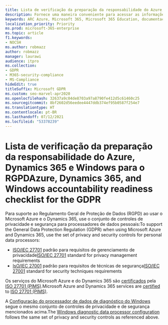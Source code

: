 ```yaml
---
title: Lista de verificação da preparação da responsabilidade do Azure, Dynamics 365 e Windows para o RGPD
description: Fornece uma maneira conveniente para acessar as informações de que talvez você precise para dar suporte ao RGPD ao usar o Microsoft Azure.
keywords: ARC Azure, Microsoft 365, Microsoft 365 Education, documentação do Microsoft 365, RGPD
localization_priority: Priority
ms.prod: microsoft-365-enterprise
ms.topic: article
f1.keywords:
- NOCSH
ms.author: robmazz
author: robmazz
manager: laurawi
audience: itpro
ms.collection:
- GDPR
- M365-security-compliance
- MS-Compliance
hideEdit: true
titleSuffix: Microsoft GDPR
ms.custom: seo-marvel-apr2020
ms.openlocfilehash: 32637a9c04de8703a97a8790fe412d5c61460c25
ms.sourcegitcommit: 8bf2602d56eedee4447ddb374ef95b0587f254e7
ms.translationtype: HT
ms.contentlocale: pt-BR
ms.lasthandoff: 07/12/2021
ms.locfileid: "53378239"
---
```

# <a name="azure-dynamics-365-and-windows-accountability-readiness-checklist-for-the-gdpr"></a><span data-ttu-id="8932e-104">Lista de verificação da preparação da responsabilidade do Azure, Dynamics 365 e Windows para o RGPD</span><span class="sxs-lookup"><span data-stu-id="8932e-104">Azure, Dynamics 365, and Windows accountability readiness checklist for the GDPR</span></span>

<span data-ttu-id="8932e-105">Para suporte ao Regulamento Geral de Proteção de Dados (RGPD) ao usar o Microsoft Azure e o Dynamics 365, use o conjunto de controles de privacidade e segurança para processadores de dados pessoais:</span><span class="sxs-lookup"><span data-stu-id="8932e-105">To support the General Data Protection Regulation (GDPR) when using Microsoft Azure and Dynamics 365, use the set of privacy and security controls for personal data processors:</span></span>

- <span data-ttu-id="8932e-106">[ISO/IEC 27701](https://www.iso.org/standard/71670.html) padrão para requisitos de gerenciamento de privacidade</span><span class="sxs-lookup"><span data-stu-id="8932e-106">[ISO/IEC 27701](https://www.iso.org/standard/71670.html) standard for privacy management requirements</span></span>
- <span data-ttu-id="8932e-107">[IsO/IEC 27001](https://www.iso.org/standard/54534.html) padrão para requisitos de técnicas de segurança</span><span class="sxs-lookup"><span data-stu-id="8932e-107">[ISO/IEC 27001](https://www.iso.org/standard/54534.html) standard for security techniques requirements</span></span>

<span data-ttu-id="8932e-108">Os serviços do Microsoft Azure e do Dynamics 365 são [certificados](https://servicetrust.microsoft.com/ViewPage/MSComplianceGuideV3?command=Download&downloadType=Document&downloadId=00af6c3e-7f3e-4e0d-8b0e-79f45ef2cef1&tab=7027ead0-3d6b-11e9-b9e1-290b1eb4cdeb&docTab=7027ead0-3d6b-11e9-b9e1-290b1eb4cdeb_ISO_Reports) pela [ISO 27701 (PIMS)](offering-iso-27701.md).</span><span class="sxs-lookup"><span data-stu-id="8932e-108">Microsoft Azure and Dynamics 365 services are [certified](https://servicetrust.microsoft.com/ViewPage/MSComplianceGuideV3?command=Download&downloadType=Document&downloadId=00af6c3e-7f3e-4e0d-8b0e-79f45ef2cef1&tab=7027ead0-3d6b-11e9-b9e1-290b1eb4cdeb&docTab=7027ead0-3d6b-11e9-b9e1-290b1eb4cdeb_ISO_Reports) to [ISO 27701 (PIMS)](offering-iso-27701.md).</span></span>

<span data-ttu-id="8932e-109">A [Configuração do processador de dados de diagnóstico do Windows](/windows/privacy/configure-windows-diagnostic-data-in-your-organization) segue o mesmo conjunto de controles de privacidade e de segurança mencionados acima.</span><span class="sxs-lookup"><span data-stu-id="8932e-109">The [Windows diagnostic data processor configuration](/windows/privacy/configure-windows-diagnostic-data-in-your-organization) follows the same set of privacy and security controls as referenced above.</span></span>